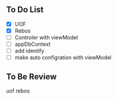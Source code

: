 ## To Do List
 - [x] UOF
 - [x] Rebos
 - [ ] Controler with viewModel
 - [ ] appDbContext
 - [ ] add identify
 - [ ] make auto configration with viewModel

## To Be Review
uof
rebos
